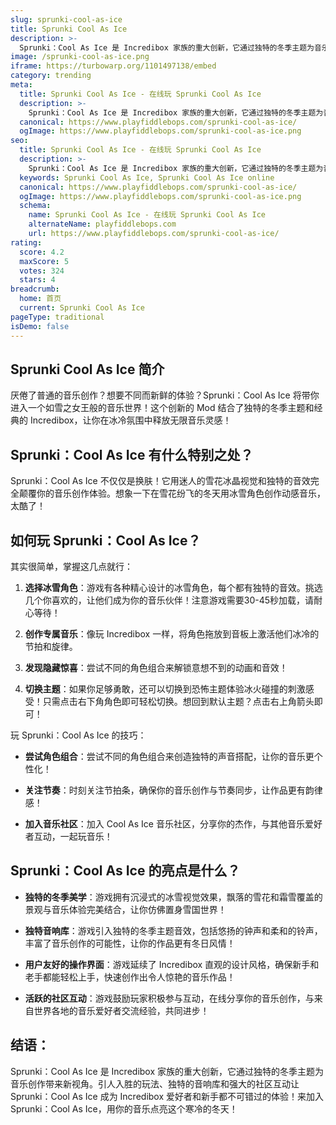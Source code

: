 ```yaml
---
slug: sprunki-cool-as-ice
title: Sprunki Cool As Ice
description: >-
  Sprunki：Cool As Ice 是 Incredibox 家族的重大创新，它通过独特的冬季主题为音乐创作带来新视角。
image: /sprunki-cool-as-ice.png
iframe: https://turbowarp.org/1101497138/embed
category: trending
meta:
  title: Sprunki Cool As Ice - 在线玩 Sprunki Cool As Ice
  description: >-
    Sprunki：Cool As Ice 是 Incredibox 家族的重大创新，它通过独特的冬季主题为音乐创作带来新视角。
  canonical: https://www.playfiddlebops.com/sprunki-cool-as-ice/
  ogImage: https://www.playfiddlebops.com/sprunki-cool-as-ice.png
seo:
  title: Sprunki Cool As Ice - 在线玩 Sprunki Cool As Ice
  description: >-
    Sprunki：Cool As Ice 是 Incredibox 家族的重大创新，它通过独特的冬季主题为音乐创作带来新视角。
  keywords: Sprunki Cool As Ice, Sprunki Cool As Ice online
  canonical: https://www.playfiddlebops.com/sprunki-cool-as-ice/
  ogImage: https://www.playfiddlebops.com/sprunki-cool-as-ice.png
  schema:
    name: Sprunki Cool As Ice - 在线玩 Sprunki Cool As Ice
    alternateName: playfiddlebops.com
    url: https://www.playfiddlebops.com/sprunki-cool-as-ice/
rating:
  score: 4.2
  maxScore: 5
  votes: 324
  stars: 4
breadcrumb:
  home: 首页
  current: Sprunki Cool As Ice
pageType: traditional
isDemo: false
---
```


## Sprunki Cool As Ice 简介

厌倦了普通的音乐创作？想要不同而新鲜的体验？Sprunki：Cool As Ice 将带你进入一个如雪之女王般的音乐世界！这个创新的 Mod 结合了独特的冬季主题和经典的 Incredibox，让你在冰冷氛围中释放无限音乐灵感！

## Sprunki：Cool As Ice 有什么特别之处？

Sprunki：Cool As Ice 不仅仅是换肤！它用迷人的雪花冰晶视觉和独特的音效完全颠覆你的音乐创作体验。想象一下在雪花纷飞的冬天用冰雪角色创作动感音乐，太酷了！

## 如何玩 Sprunki：Cool As Ice？

其实很简单，掌握这几点就行：

1. **选择冰雪角色**：游戏有各种精心设计的冰雪角色，每个都有独特的音效。挑选几个你喜欢的，让他们成为你的音乐伙伴！注意游戏需要30-45秒加载，请耐心等待！

1. **创作专属音乐**：像玩 Incredibox 一样，将角色拖放到音板上激活他们冰冷的节拍和旋律。

1. **发现隐藏惊喜**：尝试不同的角色组合来解锁意想不到的动画和音效！

1. **切换主题**：如果你足够勇敢，还可以切换到恐怖主题体验冰火碰撞的刺激感受！只需点击右下角角色即可轻松切换。想回到默认主题？点击右上角箭头即可！

玩 Sprunki：Cool As Ice 的技巧：

- **尝试角色组合**：尝试不同的角色组合来创造独特的声音搭配，让你的音乐更个性化！

- **关注节奏**：时刻关注节拍条，确保你的音乐创作与节奏同步，让作品更有韵律感！

- **加入音乐社区**：加入 Cool As Ice 音乐社区，分享你的杰作，与其他音乐爱好者互动，一起玩音乐！

## Sprunki：Cool As Ice 的亮点是什么？

- **独特的冬季美学**：游戏拥有沉浸式的冰雪视觉效果，飘落的雪花和霜雪覆盖的景观与音乐体验完美结合，让你仿佛置身雪国世界！

- **独特音响库**：游戏引入独特的冬季主题音效，包括悠扬的钟声和柔和的铃声，丰富了音乐创作的可能性，让你的作品更有冬日风情！

- **用户友好的操作界面**：游戏延续了 Incredibox 直观的设计风格，确保新手和老手都能轻松上手，快速创作出令人惊艳的音乐作品！

- **活跃的社区互动**：游戏鼓励玩家积极参与互动，在线分享你的音乐创作，与来自世界各地的音乐爱好者交流经验，共同进步！

## 结语：

Sprunki：Cool As Ice 是 Incredibox 家族的重大创新，它通过独特的冬季主题为音乐创作带来新视角。引人入胜的玩法、独特的音响库和强大的社区互动让 Sprunki：Cool As Ice 成为 Incredibox 爱好者和新手都不可错过的体验！来加入 Sprunki：Cool As Ice，用你的音乐点亮这个寒冷的冬天！